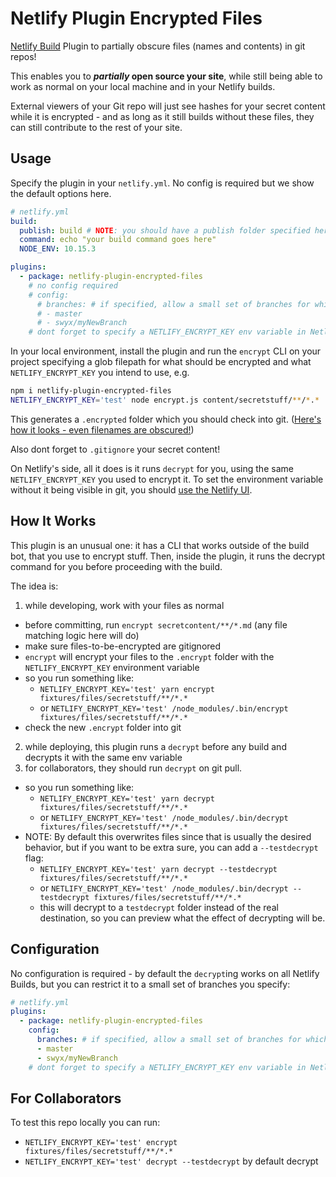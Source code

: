 # Netlify Plugin Encrypted Files

[Netlify Build](https://github.com/netlify/build) Plugin to partially obscure files (names and contents) in git repos!

This enables you to ***partially* open source your site**, while still being able to work as normal on your local machine and in your Netlify builds. 

External viewers of your Git repo will just see hashes for your secret content while it is encrypted - and as long as it still builds without these files, they can still contribute to the rest of your site.

## Usage

Specify the plugin in your `netlify.yml`. No config is required but we show the default options here.

```yml
# netlify.yml
build:
  publish: build # NOTE: you should have a publish folder specified here for this to work
  command: echo "your build command goes here"
  NODE_ENV: 10.15.3

plugins:
  - package: netlify-plugin-encrypted-files
    # no config required
    # config:
      # branches: # if specified, allow a small set of branches for which the decrypt is applied
      # - master
      # - swyx/myNewBranch
    # dont forget to specify a NETLIFY_ENCRYPT_KEY env variable in Netlify's UI
```

In your local environment, install the plugin and run the `encrypt` CLI on your project specifying a glob filepath for what should be encrypted and what `NETLIFY_ENCRYPT_KEY` you intend to use, e.g.

```bash
npm i netlify-plugin-encrypted-files
NETLIFY_ENCRYPT_KEY='test' node encrypt.js content/secretstuff/**/*.*
```

This generates a `.encrypted` folder which you should check into git. ([Here's how it looks - even filenames are obscured!](https://github.com/sw-yx/netlify-plugin-encrypted-files/tree/master/.encrypted))

Also dont forget to `.gitignore` your secret content!

On Netlify's side, all it does is it runs `decrypt` for you, using the same `NETLIFY_ENCRYPT_KEY` you used to encrypt it. To set the environment variable without it being visible in git, you should [use the Netlify UI](https://docs.netlify.com/configure-builds/environment-variables/#declare-variables).

## How It Works

This plugin is an unusual one: it has a CLI that works outside of the build bot, that you use to encrypt stuff. Then, inside the plugin, it runs the decrypt command for you before proceeding with the build.

The idea is:

1. while developing, work with your files as normal

- before committing, run `encrypt secretcontent/**/*.md` (any file matching logic here will do)
- make sure files-to-be-encrypted are gitignored
- `encrypt` will encrypt your files to the `.encrypt` folder with the `NETLIFY_ENCRYPT_KEY` environment variable
- so you run something like:
  -  `NETLIFY_ENCRYPT_KEY='test' yarn encrypt fixtures/files/secretstuff/**/*.*`
  -  or `NETLIFY_ENCRYPT_KEY='test' /node_modules/.bin/encrypt fixtures/files/secretstuff/**/*.*`
- check the new `.encrypt` folder into git

2. while deploying, this plugin runs a `decrypt` before any build and decrypts it with the same env variable
3. for collaborators, they should run `decrypt` on git pull. 
- so you run something like:
  -  `NETLIFY_ENCRYPT_KEY='test' yarn decrypt fixtures/files/secretstuff/**/*.*`
  -  or `NETLIFY_ENCRYPT_KEY='test' /node_modules/.bin/decrypt fixtures/files/secretstuff/**/*.*`
- NOTE: By default this overwrites files since that is usually the desired behavior, but if you want to be extra sure, you can add a `--testdecrypt` flag:
  -  `NETLIFY_ENCRYPT_KEY='test' yarn decrypt --testdecrypt fixtures/files/secretstuff/**/*.*`
  -  or `NETLIFY_ENCRYPT_KEY='test' /node_modules/.bin/decrypt --testdecrypt fixtures/files/secretstuff/**/*.*`
  - this will decrypt to a `testdecrypt` folder instead of the real destination, so you can preview what the effect of decrypting will be.

## Configuration

No configuration is required - by default the `decrypt`ing works on all Netlify Builds, but you can restrict it to a small set of branches you specify:

```yml
# netlify.yml
plugins:
  - package: netlify-plugin-encrypted-files
    config:
      branches: # if specified, allow a small set of branches for which the decrypt is applied
      - master
      - swyx/myNewBranch
    # dont forget to specify a NETLIFY_ENCRYPT_KEY env variable in Netlify's UI
```

## For Collaborators

To test this repo locally you can run:

-  `NETLIFY_ENCRYPT_KEY='test' encrypt fixtures/files/secretstuff/**/*.*`
-  `NETLIFY_ENCRYPT_KEY='test' decrypt --testdecrypt` by default decrypt
